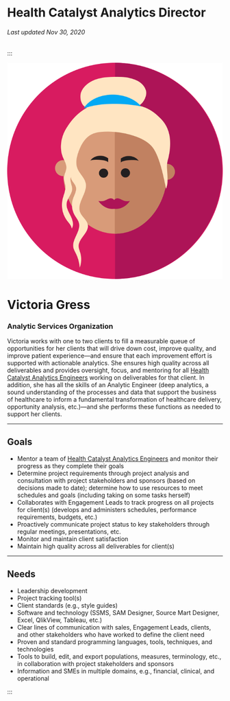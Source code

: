 # Health Catalyst Analytics Director

###### Last updated Nov 30, 2020

:::

<div class="persona-header">

![Avatar Image](./assets/avatars/avatar64.svg)

<div>

# Victoria Gress

### Analytic Services Organization

Victoria works with one to two clients to fill a measurable queue of opportunities for her clients that will drive down cost, improve quality, and improve patient experience—and ensure that each improvement effort is supported with actionable analytics. She ensures high quality across all deliverables and provides oversight, focus, and mentoring for all [Health Catalyst Analytics Engineers](/content/personas/health-catalyst-analytics-engineer) working on deliverables for that client. In addition, she has all the skills of an Analytic Engineer (deep analytics, a sound understanding of the processes and data that support the business of healthcare to inform a fundamental transformation of healthcare delivery, opportunity analysis, etc.)—and she performs these functions as needed to support her clients.

</div>

</div>

---

## Goals

-   Mentor a team of [Health Catalyst Analytics Engineers](/content/personas/health-catalyst-analytics-engineer) and monitor their progress as they complete their goals
-   Determine project requirements through project analysis and consultation with project stakeholders and sponsors (based on decisions made to date); determine how to use resources to meet schedules and goals (including taking on some tasks herself)
-   Collaborates with Engagement Leads to track progress on all projects for client(s) (develops and administers schedules, performance requirements, budgets, etc.)
-   Proactively communicate project status to key stakeholders through regular meetings, presentations, etc.
-   Monitor and maintain client satisfaction
-   Maintain high quality across all deliverables for client(s)

---

## Needs

-   Leadership development
-   Project tracking tool(s)
-   Client standards (e.g., style guides)
-   Software and technology (SSMS, SAM Designer, Source Mart Designer, Excel, QlikView, Tableau, etc.)
-   Clear lines of communication with sales, Engagement Leads, clients, and other stakeholders who have worked to define the client need
-   Proven and standard programming languages, tools, techniques, and technologies
-   Tools to build, edit, and export populations, measures, terminology, etc., in collaboration with project stakeholders and sponsors
-   Information and SMEs in multiple domains, e.g., financial, clinical, and operational

:::
